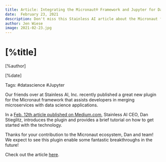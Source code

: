 ```yaml
---
title: Article: Integrating the Micronaut® Framework and Jupyter for Data Science
date:  February 23, 2021 
description: Don't miss this Stainless AI article about the Micronaut framework and Jupyter  
author: Jen Wiese
image: 2021-02-23.jpg
---
```


# [%title]

[%author]

[%date] 

Tags: #datascience #Jupyter


Our friends over at Stainless AI, Inc. recently published a great new plugin for the Micronaut framework that assists developers in merging microservices with data science applications.

In a [Feb. 12th article published on Medium.com](https://medium.com/stainless-ai/integrating-micronaut-and-jupyter-for-data-science-68ebd9f44a0b), Stainless AI CEO, Dan Stieglitz, introduces the plugin and provides a brief tutorial on how to get started with the technology.

Thanks for your contribution to the Micronaut ecosystem, Dan and team! We expect to see this plugin enable some fantastic breakthroughs in the future!

Check out the article [here](https://medium.com/stainless-ai/integrating-micronaut-and-jupyter-for-data-science-68ebd9f44a0b).

